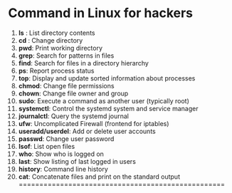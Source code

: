 # Command in Linux for hackers
1. **ls** : List directory contents
2. **cd** : Change directory
3. **pwd**: Print working directory
4. **grep**: Search for patterns in files
5. **find**: Search for files in a directory hierarchy
6. **ps**: Report process status
7. **top**: Display and update sorted information about processes
8. **chmod**: Change file permissions
9. **chown**: Change file owner and group
10. **sudo**: Execute a command as another user (typically root)
11. **systemctl**: Control the systemd system and service manager
12. **journalctl**: Query the systemd journal
13. **ufw**: Uncomplicated Firewall (frontend for iptables)
14. **useradd/userdel**: Add or delete user accounts
15. **passwd**: Change user password
16. **lsof**: List open files
17. **who**: Show who is logged on
18. **last**: Show listing of last logged in users
19. **history**: Command line history
20. **cat**: Concatenate files and print on the standard output
==================================================
